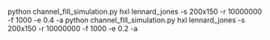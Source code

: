 python channel_fill_simulation.py hxl lennard_jones -s 200x150 -r 10000000 -f 1000 -e 0.4 -a
python channel_fill_simulation.py hxl lennard_jones -s 200x150 -r 10000000 -f 1000 -e 0.2 -a
